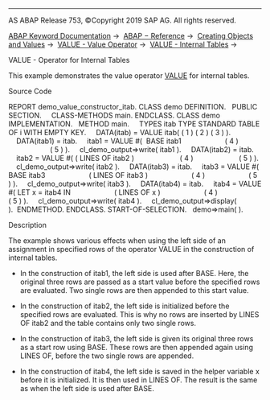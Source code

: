   

* * *

AS ABAP Release 753, ©Copyright 2019 SAP AG. All rights reserved.

[ABAP Keyword Documentation](javascript:call_link\('abenabap.htm'\)) →  [ABAP − Reference](javascript:call_link\('abenabap_reference.htm'\)) →  [Creating Objects and Values](javascript:call_link\('abencreate_objects.htm'\)) →  [VALUE - Value Operator](javascript:call_link\('abenconstructor_expression_value.htm'\)) →  [VALUE - Internal Tables](javascript:call_link\('abenvalue_constructor_params_itab.htm'\)) → 

VALUE - Operator for Internal Tables

This example demonstrates the value operator [VALUE](javascript:call_link\('abenvalue_constructor_params_itab.htm'\)) for internal tables.

Source Code

REPORT demo\_value\_constructor\_itab.
CLASS demo DEFINITION.
  PUBLIC SECTION.
    CLASS-METHODS main.
ENDCLASS.
CLASS demo IMPLEMENTATION.
  METHOD main.
    TYPES itab TYPE STANDARD TABLE OF i WITH EMPTY KEY.
    DATA(itab) = VALUE itab( ( 1 ) ( 2 ) ( 3 ) ).
    DATA(itab1) = itab.
    itab1 = VALUE #(  BASE itab1
                     ( 4 )
                     ( 5 ) ).
    cl\_demo\_output=>write( itab1 ).
    DATA(itab2) = itab.
    itab2 = VALUE #( ( LINES OF itab2 )
                      ( 4 )
                      ( 5 ) ).
    cl\_demo\_output=>write( itab2 ).
    DATA(itab3) = itab.
    itab3 = VALUE #( BASE itab3
                     ( LINES OF itab3 )
                     ( 4 )
                     ( 5 ) ).
    cl\_demo\_output=>write( itab3 ).
    DATA(itab4) = itab.
    itab4 = VALUE #( LET x = itab4 IN
                     ( LINES OF x )
                     ( 4 )
                     ( 5 ) ).
    cl\_demo\_output=>write( itab4 ).
    cl\_demo\_output=>display( ).  ENDMETHOD.
ENDCLASS.
START-OF-SELECTION.
  demo=>main( ).

Description

The example shows various effects when using the left side of an assignment in specified rows of the operator VALUE in the construction of internal tables.

-   In the construction of itab1, the left side is used after BASE. Here, the original three rows are passed as a start value before the specified rows are evaluated. Two single rows are then appended to this start value.

-   In the construction of itab2, the left side is initialized before the specified rows are evaluated. This is why no rows are inserted by LINES OF itab2 and the table contains only two single rows.

-   In the construction of itab3, the left side is given its original three rows as a start row using BASE. These rows are then appended again using LINES OF, before the two single rows are appended.

-   In the construction of itab4, the left side is saved in the helper variable x before it is initialized. It is then used in LINES OF. The result is the same as when the left side is used after BASE.